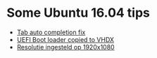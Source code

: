 # Some Ubuntu 16.04 tips

* [Tab auto completion fix](https://www.starnet.com/xwin32kb/tab-key-not-working-when-using-xfce-desktop/)
* [UEFI Boot loader copied to VHDX](https://blogs.msdn.microsoft.com/virtual_pc_guy/2015/02/11/copying-the-vhd-of-a-generation-2-linux-vmand-not-booting-afterwards/)
* [Resolutie ingesteld op 1920x1080](https://blogs.msdn.microsoft.com/virtual_pc_guy/2014/09/19/changing-ubuntu-screen-resolution-in-a-hyper-v-vm/)
